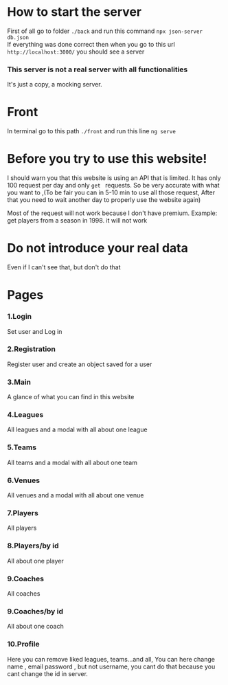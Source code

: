 
# How to start the server 

First of all go to folder `./back` and run this command `npx json-server db.json`  
If everything was done correct then when you go to this url `http://localhost:3000/` you should see a server

### This server is not a real server with all functionalities

It's just a copy, a mocking server. 

# Front

In terminal go to this path `./front` and run this line `ng serve`

# Before you try to use this website!

I should warn you that this website is using an API that is limited. It has only 100 request per day and only `get ` requests. 
So be very accurate with what you want to ,(To be fair you can in 5-10 min to use all those request, After that you need to wait another day to properly use the website again)

Most of the request will not work because I don't have premium. Example: get players from a season in 1998. it will not work

# Do not introduce your real data

Even if I can't see that, but don't do that


# Pages

### 1.Login 
Set user and Log in

### 2.Registration 
Register user and create an object saved for a user

### 3.Main 
A glance of what you can find in this website
### 4.Leagues 
All leagues and a modal with all about one league

### 5.Teams 
All teams and a modal with all about one team

### 6.Venues 
All venues and a modal with all about one venue

### 7.Players
All players

### 8.Players/by id
All about one player
### 9.Coaches 
All coaches
### 9.Coaches/by id 
All about one coach
### 10.Profile
Here you can remove liked leagues, teams...and all, You can here change name , email password , but not username, you cant do that because you cant change the id in server. 


